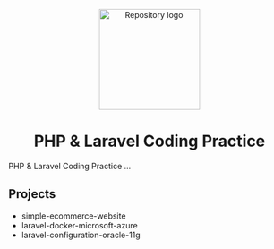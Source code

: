 <p align="center"><a href="#" target="_blank"><img width="180" src="https://petsistemas.ufms.br/wp-content/uploads/2015/09/Webysther_20160423_-_Elephpant.svg_.png" alt="Repository logo"></a></p>

<h1 align="center">PHP & Laravel Coding Practice</h1>

<p align="justify">
PHP & Laravel Coding Practice ...
</p>

## Projects

- simple-ecommerce-website
- laravel-docker-microsoft-azure
- laravel-configuration-oracle-11g
